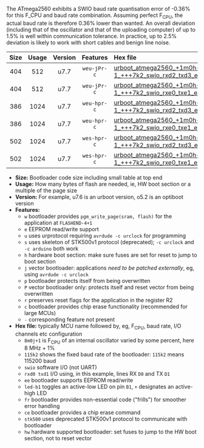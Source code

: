 The ATmega2560 exhibits a SWIO baud rate quantisation error of -0.36% for this F_CPU and baud rate combination. Assuming perfect F<sub>CPU</sub>, the actual baud rate is therefore 0.36% lower than wanted. An overall deviation (including that of the oscillator and that of the uploading computer) of up to 1.5% is well within communication tolerance. In practice, up to 2.5% deviation is likely to work with short cables and benign line noise.

|Size|Usage|Version|Features|Hex file|
|:-:|:-:|:-:|:-:|:--|
|404|512|u7.7|`weu-jPr-c`|[urboot_atmega2560_+1m0h-1_+++7k2_swio_rxd2_txd3_ee_led+b7_fr_ce.hex](https://raw.githubusercontent.com/stefanrueger/urboot.hex/main/cores/megacore/atmega2560/internal_oscillator/fcpu_+1m0h-1/br_+++7k2/urboot_atmega2560_+1m0h-1_+++7k2_swio_rxd2_txd3_ee_led+b7_fr_ce.hex)|
|404|512|u7.7|`weu-jPr-c`|[urboot_atmega2560_+1m0h-1_+++7k2_swio_rxe0_txe1_ee_led+b7_fr_ce.hex](https://raw.githubusercontent.com/stefanrueger/urboot.hex/main/cores/megacore/atmega2560/internal_oscillator/fcpu_+1m0h-1/br_+++7k2/urboot_atmega2560_+1m0h-1_+++7k2_swio_rxe0_txe1_ee_led+b7_fr_ce.hex)|
|386|1024|u7.7|`weu-hpr-c`|[urboot_atmega2560_+1m0h-1_+++7k2_swio_rxd2_txd3_ee_led+b7_fr_ce_hw.hex](https://raw.githubusercontent.com/stefanrueger/urboot.hex/main/cores/megacore/atmega2560/internal_oscillator/fcpu_+1m0h-1/br_+++7k2/urboot_atmega2560_+1m0h-1_+++7k2_swio_rxd2_txd3_ee_led+b7_fr_ce_hw.hex)|
|386|1024|u7.7|`weu-hpr-c`|[urboot_atmega2560_+1m0h-1_+++7k2_swio_rxe0_txe1_ee_led+b7_fr_ce_hw.hex](https://raw.githubusercontent.com/stefanrueger/urboot.hex/main/cores/megacore/atmega2560/internal_oscillator/fcpu_+1m0h-1/br_+++7k2/urboot_atmega2560_+1m0h-1_+++7k2_swio_rxe0_txe1_ee_led+b7_fr_ce_hw.hex)|
|502|1024|u7.7|`wes-hpr-c`|[urboot_atmega2560_+1m0h-1_+++7k2_swio_rxd2_txd3_ee_led+b7_fr_ce_stk500_hw.hex](https://raw.githubusercontent.com/stefanrueger/urboot.hex/main/cores/megacore/atmega2560/internal_oscillator/fcpu_+1m0h-1/br_+++7k2/urboot_atmega2560_+1m0h-1_+++7k2_swio_rxd2_txd3_ee_led+b7_fr_ce_stk500_hw.hex)|
|502|1024|u7.7|`wes-hpr-c`|[urboot_atmega2560_+1m0h-1_+++7k2_swio_rxe0_txe1_ee_led+b7_fr_ce_stk500_hw.hex](https://raw.githubusercontent.com/stefanrueger/urboot.hex/main/cores/megacore/atmega2560/internal_oscillator/fcpu_+1m0h-1/br_+++7k2/urboot_atmega2560_+1m0h-1_+++7k2_swio_rxe0_txe1_ee_led+b7_fr_ce_stk500_hw.hex)|

- **Size:** Bootloader code size including small table at top end
- **Usage:** How many bytes of flash are needed, ie, HW boot section or a multiple of the page size
- **Version:** For example, u7.6 is an urboot version, o5.2 is an optiboot version
- **Features:**
  + `w` bootloader provides `pgm_write_page(sram, flash)` for the application at `FLASHEND-4+1`
  + `e` EEPROM read/write support
  + `u` uses urprotocol requiring `avrdude -c urclock` for programming
  + `s` uses skeleton of STK500v1 protocol (deprecated); `-c urclock` and `-c arduino` both work
  + `h` hardware boot section: make sure fuses are set for reset to jump to boot section
  + `j` vector bootloader: applications *need to be patched externally*, eg, using `avrdude -c urclock`
  + `p` bootloader protects itself from being overwritten
  + `P` vector bootloader only: protects itself and reset vector from being overwritten
  + `r` preserves reset flags for the application in the register R2
  + `c` bootloader provides chip erase functionality (recommended for large MCUs)
  + `-` corresponding feature not present
- **Hex file:** typically MCU name followed by, eg, F<sub>CPU</sub>, baud rate, I/O channels etc configuration
  + `8m0j+1` is F<sub>CPU</sub> of an internal oscillator varied by some percent, here 8 MHz + 1%
  + `115k2` shows the fixed baud rate of the bootloader: `115k2` means 115200 baud
  + `swio` software I/O (not UART)
  + `rxd0 txd1` I/O using, in this example, lines RX `D0` and TX `D1`
  + `ee` bootloader supports EEPROM read/write
  + `led-b1` toggles an active-low LED on pin `B1`, `+` designates an active-high LED
  + `fr` bootloader provides non-essential code ("frills") for smoother error handling
  + `ce` bootloader provides a chip erase command
  + `stk500` uses deprecated STK500v1 protocol to communicate with bootloader
  + `hw` hardware supported bootloader: set fuses to jump to the HW boot section, not to reset vector
